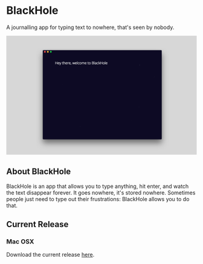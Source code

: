 # BlackHole
A journalling app for typing text to nowhere, that's seen by nobody.

![Screenshot](assets/screen1.png)

## About BlackHole
BlackHole is an app that allows you to type anything, hit enter, and watch the text disappear forever. It goes nowhere, it's stored nowhere. Sometimes people just need to type out their frustrations: BlackHole allows you to do that.

## Current Release

### Mac OSX
Download the current release [here](https://github.com/ryderdamen/Blackhole/releases/download/v1.0/BlackHole-1.0.1.dmg).

